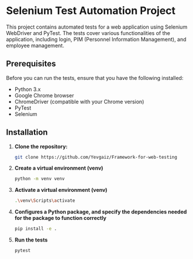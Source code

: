 # Selenium Test Automation Project

This project contains automated tests for a web application using Selenium WebDriver and PyTest. The tests cover various functionalities of the application, including login, PIM (Personnel Information Management), and employee management.

## Prerequisites

Before you can run the tests, ensure that you have the following installed:

- Python 3.x
- Google Chrome browser
- ChromeDriver (compatible with your Chrome version)
- PyTest
- Selenium


## Installation

1. **Clone the repository:**

   ```sh
   git clone https://github.com/Yevgaiz/Framework-for-web-testing
   
2. **Create a virtual environment (venv)**

   ```sh
   python -m venv venv
   
3. **Activate a virtual environment (venv)**

   ```sh
   .\venv\Scripts\activate
   
4. **Configures a Python package, and specify the dependencies needed for the package to function correctly**

   ```sh
   pip install -e .   
   
5. **Run the tests**

   ```sh
   pytest